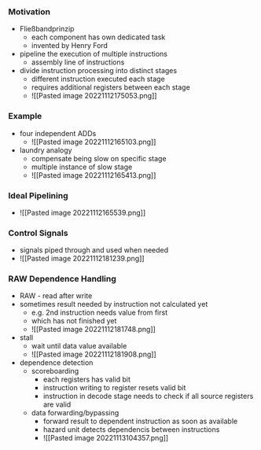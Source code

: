 ### Motivation
+ Fließbandprinzip
	+ each component has own dedicated task
	+ invented by Henry Ford
+ pipeline the execution of multiple instructions
	+ assembly line of instructions
+ divide instruction processing into distinct stages
	+ different instruction executed each stage
	+ requires additional registers between each stage
	+ ![[Pasted image 20221112175053.png]]

### Example
+ four independent ADDs
	+ ![[Pasted image 20221112165103.png]]
+ laundry analogy
	+ compensate being slow on specific stage
	+ multiple instance of slow stage
	+ ![[Pasted image 20221112165413.png]]

### Ideal Pipelining
+ ![[Pasted image 20221112165539.png]]

### Control Signals
+ signals piped through and used when needed
+ ![[Pasted image 20221112181239.png]]

### RAW Dependence Handling
+ RAW - read after write
+ sometimes result needed by instruction not calculated yet
	+ e.g. 2nd instruction needs value from first
	+ which has not finished yet
	+ ![[Pasted image 20221112181748.png]]
+ stall
	+ wait until data value available
	+ ![[Pasted image 20221112181908.png]]
+ dependence detection
	+ scoreboarding
		+ each registers has valid bit
		+ instruction writing to register resets valid bit
		+ instruction in decode stage needs to check if all source registers are valid
	+ data forwarding/bypassing
		+ forward result to dependent instruction as soon as available
		+ hazard unit detects dependencis between instructions
		+ ![[Pasted image 20221113104357.png]]